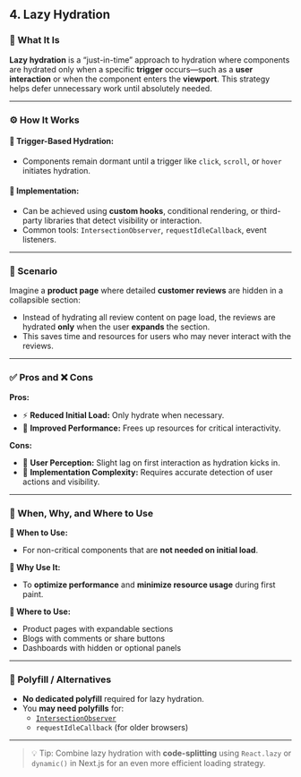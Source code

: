 ## 4. Lazy Hydration

### 🧠 What It Is
**Lazy hydration** is a “just-in-time” approach to hydration where components are hydrated only when a specific **trigger** occurs—such as a **user interaction** or when the component enters the **viewport**. This strategy helps defer unnecessary work until absolutely needed.

---

### ⚙️ How It Works

#### 🔁 Trigger-Based Hydration:
- Components remain dormant until a trigger like `click`, `scroll`, or `hover` initiates hydration.

#### 🧩 Implementation:
- Can be achieved using **custom hooks**, conditional rendering, or third-party libraries that detect visibility or interaction.
- Common tools: `IntersectionObserver`, `requestIdleCallback`, event listeners.

---

### 📘 Scenario

Imagine a **product page** where detailed **customer reviews** are hidden in a collapsible section:
- Instead of hydrating all review content on page load, the reviews are hydrated **only** when the user **expands** the section.
- This saves time and resources for users who may never interact with the reviews.

---

### ✅ Pros and ❌ Cons

**Pros:**
- ⚡ **Reduced Initial Load:** Only hydrate when necessary.
- 🚀 **Improved Performance:** Frees up resources for critical interactivity.

**Cons:**
- 🐢 **User Perception:** Slight lag on first interaction as hydration kicks in.
- 🧠 **Implementation Complexity:** Requires accurate detection of user actions and visibility.

---

### 📍 When, Why, and Where to Use

**📅 When to Use:**
- For non-critical components that are **not needed on initial load**.

**🤔 Why Use It:**
- To **optimize performance** and **minimize resource usage** during first paint.

**📍 Where to Use:**
- Product pages with expandable sections
- Blogs with comments or share buttons
- Dashboards with hidden or optional panels

---

### 🧰 Polyfill / Alternatives

- **No dedicated polyfill** required for lazy hydration.
- You **may need polyfills** for:
  - [`IntersectionObserver`](https://developer.mozilla.org/en-US/docs/Web/API/Intersection_Observer_API)
  - `requestIdleCallback` (for older browsers)

---

> 💡 Tip: Combine lazy hydration with **code-splitting** using `React.lazy` or `dynamic()` in Next.js for an even more efficient loading strategy.
